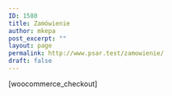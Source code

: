 ```yaml
---
ID: 1580
title: Zamówienie
author: mkepa
post_excerpt: ""
layout: page
permalink: http://www.psar.test/zamowienie/
draft: false
---
```

[woocommerce_checkout]